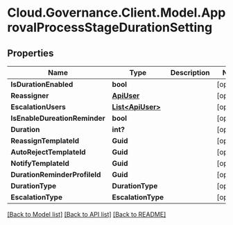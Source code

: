 # Cloud.Governance.Client.Model.ApprovalProcessStageDurationSetting
## Properties

Name | Type | Description | Notes
------------ | ------------- | ------------- | -------------
**IsDurationEnabled** | **bool** |  | [optional] 
**Reassigner** | [**ApiUser**](ApiUser.md) |  | [optional] 
**EscalationUsers** | [**List&lt;ApiUser&gt;**](ApiUser.md) |  | [optional] 
**IsEnableDureationReminder** | **bool** |  | [optional] 
**Duration** | **int?** |  | [optional] 
**ReassignTemplateId** | **Guid** |  | [optional] 
**AutoRejectTemplateId** | **Guid** |  | [optional] 
**NotifyTemplateId** | **Guid** |  | [optional] 
**DurationReminderProfileId** | **Guid** |  | [optional] 
**DurationType** | **DurationType** |  | [optional] 
**EscalationType** | **EscalationType** |  | [optional] 

[[Back to Model list]](../README.md#documentation-for-models) [[Back to API list]](../README.md#documentation-for-api-endpoints) [[Back to README]](../README.md)

